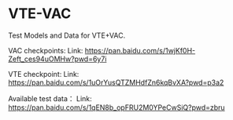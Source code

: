 # VTE-VAC
Test Models and Data for VTE+VAC.

VAC checkpoints:
Link: https://pan.baidu.com/s/1wjKf0H-Zeft_ces94uOMHw?pwd=6y7i

VTE checkpoint:
Link: https://pan.baidu.com/s/1uOrYusQTZMHdfZn6kqBvXA?pwd=p3a2

Available test data：
Link: https://pan.baidu.com/s/1qEN8b_opFRU2M0YPeCwSiQ?pwd=zbru
